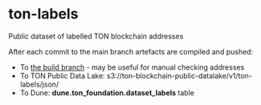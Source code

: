 # ton-labels
Public dataset of labelled TON blockchain addresses

After each commit to the main branch artefacts are compiled and pushed:
* To [the build branch](https://github.com/shuva10v/ton-labels/blob/build/assets.json) - may be useful for manual checking addresses
* To TON Public Data Lake: s3://ton-blockchain-public-datalake/v1/ton-labels/json/
* To Dune: **dune.ton_foundation.dataset_labels** table